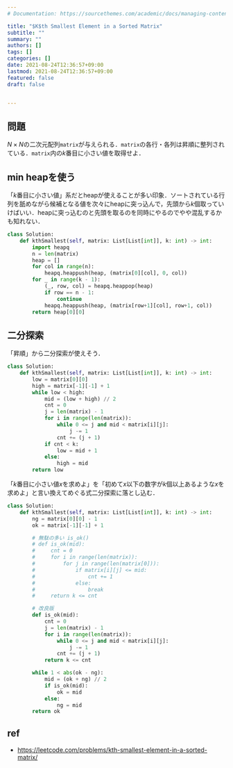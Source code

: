 ```yaml
---
# Documentation: https://sourcethemes.com/academic/docs/managing-content/

title: "$K$th Smallest Element in a Sorted Matrix"
subtitle: ""
summary: ""
authors: []
tags: []
categories: []
date: 2021-08-24T12:36:57+09:00
lastmod: 2021-08-24T12:36:57+09:00
featured: false
draft: false


---
```


## 問題

$N \times N$の二次元配列`matrix`が与えられる．`matrix`の各行・各列は昇順に整列されている．`matrix`内の$k$番目に小さい値を取得せよ．

## min heapを使う

「$k$番目に小さい値」系だとheapが使えることが多い印象．ソートされている行列を舐めながら候補となる値を次々にheapに突っ込んで，先頭から$k$個取っていけばいい．heapに突っ込むのと先頭を取るのを同時にやるのでやや混乱するかも知れない．

```python
class Solution:
    def kthSmallest(self, matrix: List[List[int]], k: int) -> int:
        import heapq
        n = len(matrix)
        heap = []
        for col in range(n):
            heapq.heappush(heap, (matrix[0][col], 0, col))
        for _ in range(k - 1):
            (_, row, col) = heapq.heappop(heap)
            if row == n - 1:
                continue
            heapq.heappush(heap, (matrix[row+1][col], row+1, col))
        return heap[0][0]
```

## 二分探索

「昇順」から二分探索が使えそう．

```python
class Solution:
    def kthSmallest(self, matrix: List[List[int]], k: int) -> int:
        low = matrix[0][0]
        high = matrix[-1][-1] + 1
        while low < high:
            mid = (low + high) // 2
            cnt = 0
            j = len(matrix) - 1
            for i in range(len(matrix)):
                while 0 <= j and mid < matrix[i][j]:
                    j -= 1
                cnt += (j + 1)
            if cnt < k:
                low = mid + 1
            else:
                high = mid
        return low
```

「$k$番目に小さい値$x$を求めよ」を「初めて$x$以下の数字が$k$個以上あるような$x$を求めよ」と言い換えてめぐる式二分探索に落とし込む．

```python
class Solution:
    def kthSmallest(self, matrix: List[List[int]], k: int) -> int:
        ng = matrix[0][0] - 1
        ok = matrix[-1][-1] + 1

        # 無駄の多い is_ok()
        # def is_ok(mid):
        #     cnt = 0
        #     for i in range(len(matrix)):
        #         for j in range(len(matrix[0])):
        #             if matrix[i][j] <= mid:
        #                 cnt += 1
        #             else:
        #                 break
        #     return k <= cnt

        # 改良版
        def is_ok(mid):
            cnt = 0
            j = len(matrix) - 1
            for i in range(len(matrix)):
                while 0 <= j and mid < matrix[i][j]:
                    j -= 1
                cnt += (j + 1)
            return k <= cnt

        while 1 < abs(ok - ng):
            mid = (ok + ng) // 2
            if is_ok(mid):
                ok = mid
            else:
                ng = mid
        return ok

```

## ref

- https://leetcode.com/problems/kth-smallest-element-in-a-sorted-matrix/